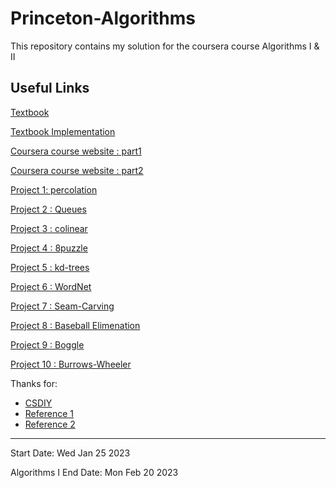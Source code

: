 # Princeton-Algorithms
This repository contains my solution for the coursera course Algorithms I & II

## Useful Links

[Textbook](https://algs4.cs.princeton.edu/home/)

[Textbook Implementation](https://algs4.cs.princeton.edu/code/)

[Coursera course website : part1](https://www.coursera.org/learn/algorithms-part1/home/welcome)

[Coursera course website : part2](https://www.coursera.org/learn/algorithms-part2/home/welcome)

[Project 1: percolation](https://coursera.cs.princeton.edu/algs4/assignments/percolation/specification.php)

[Project 2 : Queues](https://coursera.cs.princeton.edu/algs4/assignments/queues/specification.php) 

[Project 3 : colinear](https://coursera.cs.princeton.edu/algs4/assignments/collinear/specification.php)

[Project 4 : 8puzzle](https://coursera.cs.princeton.edu/algs4/assignments/8puzzle/specification.php)

[Project 5 : kd-trees](https://coursera.cs.princeton.edu/algs4/assignments/kdtree/specification.php)

[Project 6 : WordNet](https://coursera.cs.princeton.edu/algs4/assignments/wordnet/specification.php)

[Project 7 : Seam-Carving](https://coursera.cs.princeton.edu/algs4/assignments/seam/specification.php)

[Project 8 : Baseball Elimenation](https://coursera.cs.princeton.edu/algs4/assignments/baseball/specification.php)

[Project 9 : Boggle](https://coursera.cs.princeton.edu/algs4/assignments/boggle/specification.php)

[Project 10 : Burrows-Wheeler](https://coursera.cs.princeton.edu/algs4/assignments/burrows/specification.php)

Thanks for:
- [CSDIY](https://csdiy.wiki/数据结构与算法/Algo/)
- [Reference 1](https://github.com/PKUFlyingPig/Princeton-Algorithm)
- [Reference 2](https://github.com/MolinDeng/Princeton-algs4)

---
Start Date: Wed Jan 25 2023

Algorithms I End Date: Mon Feb 20 2023
